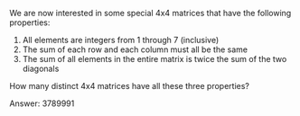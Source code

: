 We are now interested in some special 4x4 matrices that have the following
properties:

1. All elements are integers from 1 through 7 (inclusive)
2. The sum of each row and each column must all be the same
3. The sum of all elements in the entire matrix is twice the sum of the two
   diagonals

How many distinct 4x4 matrices have all these three properties?

Answer: 3789991
